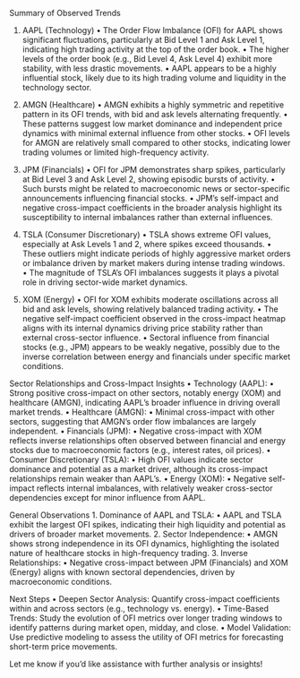 Summary of Observed Trends

1. AAPL (Technology)
	•	The Order Flow Imbalance (OFI) for AAPL shows significant fluctuations, particularly at Bid Level 1 and Ask Level 1, indicating high trading activity at the top of the order book.
	•	The higher levels of the order book (e.g., Bid Level 4, Ask Level 4) exhibit more stability, with less drastic movements.
	•	AAPL appears to be a highly influential stock, likely due to its high trading volume and liquidity in the technology sector.

2. AMGN (Healthcare)
	•	AMGN exhibits a highly symmetric and repetitive pattern in its OFI trends, with bid and ask levels alternating frequently.
	•	These patterns suggest low market dominance and independent price dynamics with minimal external influence from other stocks.
	•	OFI levels for AMGN are relatively small compared to other stocks, indicating lower trading volumes or limited high-frequency activity.

3. JPM (Financials)
	•	OFI for JPM demonstrates sharp spikes, particularly at Bid Level 3 and Ask Level 2, showing episodic bursts of activity.
	•	Such bursts might be related to macroeconomic news or sector-specific announcements influencing financial stocks.
	•	JPM’s self-impact and negative cross-impact coefficients in the broader analysis highlight its susceptibility to internal imbalances rather than external influences.

4. TSLA (Consumer Discretionary)
	•	TSLA shows extreme OFI values, especially at Ask Levels 1 and 2, where spikes exceed thousands.
	•	These outliers might indicate periods of highly aggressive market orders or imbalance driven by market makers during intense trading windows.
	•	The magnitude of TSLA’s OFI imbalances suggests it plays a pivotal role in driving sector-wide market dynamics.

5. XOM (Energy)
	•	OFI for XOM exhibits moderate oscillations across all bid and ask levels, showing relatively balanced trading activity.
	•	The negative self-impact coefficient observed in the cross-impact heatmap aligns with its internal dynamics driving price stability rather than external cross-sector influence.
	•	Sectoral influence from financial stocks (e.g., JPM) appears to be weakly negative, possibly due to the inverse correlation between energy and financials under specific market conditions.

Sector Relationships and Cross-Impact Insights
	•	Technology (AAPL):
	•	Strong positive cross-impact on other sectors, notably energy (XOM) and healthcare (AMGN), indicating AAPL’s broader influence in driving overall market trends.
	•	Healthcare (AMGN):
	•	Minimal cross-impact with other sectors, suggesting that AMGN’s order flow imbalances are largely independent.
	•	Financials (JPM):
	•	Negative cross-impact with XOM reflects inverse relationships often observed between financial and energy stocks due to macroeconomic factors (e.g., interest rates, oil prices).
	•	Consumer Discretionary (TSLA):
	•	High OFI values indicate sector dominance and potential as a market driver, although its cross-impact relationships remain weaker than AAPL’s.
	•	Energy (XOM):
	•	Negative self-impact reflects internal imbalances, with relatively weaker cross-sector dependencies except for minor influence from AAPL.

General Observations
	1.	Dominance of AAPL and TSLA:
	•	AAPL and TSLA exhibit the largest OFI spikes, indicating their high liquidity and potential as drivers of broader market movements.
	2.	Sector Independence:
	•	AMGN shows strong independence in its OFI dynamics, highlighting the isolated nature of healthcare stocks in high-frequency trading.
	3.	Inverse Relationships:
	•	Negative cross-impact between JPM (Financials) and XOM (Energy) aligns with known sectoral dependencies, driven by macroeconomic conditions.

Next Steps
	•	Deepen Sector Analysis: Quantify cross-impact coefficients within and across sectors (e.g., technology vs. energy).
	•	Time-Based Trends: Study the evolution of OFI metrics over longer trading windows to identify patterns during market open, midday, and close.
	•	Model Validation: Use predictive modeling to assess the utility of OFI metrics for forecasting short-term price movements.

Let me know if you’d like assistance with further analysis or insights!
